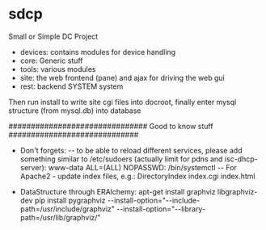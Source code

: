 # sdcp
Small or Simple DC Project

- devices: contains modules for device handling 
- core: Generic stuff
- tools: various modules 
- site: the web frontend (pane) and ajax for driving the web gui
- rest: backend SYSTEM system

Then run install to write site cgi files into docroot, finally enter mysql structure (from mysql.db) into database

############################### Good to know stuff #############################
- Don't forgets:
-- to be able to reload different services, please add something similar to /etc/sudoers (actually limit for pdns and isc-dhcp-server):
www-data ALL=(ALL) NOPASSWD: /bin/systemctl
-- For Apache2 - update index files, e.g.: DirectoryIndex index.cgi index.html

- DataStructure through ERAlchemy:
apt-get install graphviz libgraphviz-dev
pip install pygraphviz --install-option="--include-path=/usr/include/graphviz" --install-option="--library-path=/usr/lib/graphviz/"

